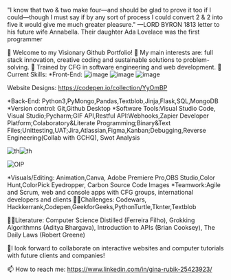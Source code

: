 "I know that two & two make four—and should be glad to prove it too if I could—though I must say if by any sort of process I could convert 2 & 2 into five it would give me much greater pleasure." —LORD BYRON 1813 letter to his future wife Annabella. Their daughter Ada Lovelace was the first programmer

👋 Welcome to my Visionary Github Portfolio!
👀 My main interests are: full stack innovation, creative coding and sustainable solutions to problem-solving.
🌱 Trained by CFG in software engineering and web development.
🌈Current Skills: *Front-End: 
![image](https://github.com/ginarubik/Skills_Portfolio/assets/139076532/7df4e4f1-b074-4a69-9182-8131ffa83e6f)
![image](https://github.com/ginarubik/Skills_Portfolio/assets/139076532/dd4cc9bc-be23-4d16-864f-bc9c1236d171)
![image](https://github.com/ginarubik/Skills_Portfolio/assets/139076532/386c4d52-0fdd-4e38-bd8f-389bf0858140)

Website Designs: https://codepen.io/collection/YyOmBP 

*Back-End: Python3,PyMongo,Pandas,Textblob,Jinja,Flask,SQL,MongoDB *Version control: Git,Github Desktop *Software Tools:Visual Studio Code, Visual Studio;Pycharm;GIF API,Restful API:Webhooks,Zapier Developer Platform;Colaboratory&Literate Programming;Binary&Text Files;Unittesting,UAT;Jira,Atlassian,Figma,Kanban;Debugging,Reverse Engineering(Collab with GCHQ), Swot Analysis

![th](https://github.com/ginarubik/Skills_Portfolio/assets/139076532/955ffaf4-81f7-417d-8b7b-d0ad22c4c8d8)![th](https://github.com/ginarubik/Skills_Portfolio/assets/139076532/04ac0271-0777-4da1-882b-cd40a603a394)

![OIP](https://github.com/ginarubik/Skills_Portfolio/assets/139076532/fcd965e6-ea46-4803-bf22-0e414fdf7074)


*Visuals/Editing: Animation,Canva, Adobe Premiere Pro,OBS Studio,Color Hunt,ColorPick Eyedropper, Carbon Source Code Images 
*Teamwork:Agile and Scrum, web and console apps with CFG groups, international developers and clients
🏃‍♀️Challenges: Codewars, Hackkerrank,Codepen,GeekforGeeks,PythonTurtle,Tknter,Textblob

👩‍💻Literature: Computer Science Distilled (Ferreira Filho), Grokking Algorithmns (Aditya Bhargava), Introduction to APIs (Brian Cooksey), The Daily Laws (Robert Greene)

📸I look forward to collaborate on interactive websites and computer tutorials with future clients and companies!

📫 How to reach me: https://www.linkedin.com/in/gina-rubik-25423923/

